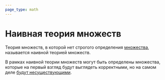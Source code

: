 ```yaml
---
page_type: math
---
```

# Наивная теория множеств

Теория множеств, в которой нет строгого определения [множества]([[20221031233633]]), называется наивной теорией множеств.

В рамках наивной теории множеств могут быть определены множества, которые на первый взгляд будут выглядеть корректными, но на самом деле [будут несуществующими]([[20221101231231]]).
